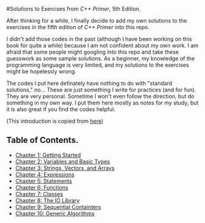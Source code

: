 #Solutions to Exercises from _C++ Primer_, 5th Edition.

After thinking for a while, I finally decide to add my own solutions to the exercises in the fifth edition of _C++ Primer_ into this repo.

I didn't add those codes in the past (although I have been working on this book for quite a while) because I am not confident about my own
work. I am afraid that some people might googling into this repo and take these guesswork as some sample solutions. As a beginner, my
knowledge of the programming language is very limited, and my solutions to the exercises might be hopelessly wrong.

The codes I put here definately have nothing to do with "standard solutions," no... These are just something I write for practices (and
for fun). They are very personal. Sometime I won't even follow the direction, but do something in my own way. I put them here mostly as
notes for my study, but it is also great if you find the codes helpful.

(This introduction is copied from [here](https://github.com/Horizon-Blue/playground/commit/d3f758215a6434d6b11252873a5939cee12b8ccb))

## Table of Contents.
- [Chapter 1: Getting Started](Chapter1)
- [Chapter 2: Variables and Basic Types](Chapter2)
- [Chapter 3: Strings, Vectors, and Arrays](Chapter3)
- [Chapter 4: Expressions](Chapter4)
- [Chapter 5: Statements](Chapter5)
- [Chapter 6: Functions](Chapter6)
- [Chapter 7: Classes](Chapter7)
- [Chapter 8: The IO Library](Chapter8)
- [Chapter 9: Sequential Containters](Chapter9)
- [Chapter 10: Generic Algorithms](Chapter10)
